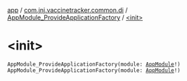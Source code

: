 [app](../../index.md) / [com.jnj.vaccinetracker.common.di](../index.md) / [AppModule_ProvideApplicationFactory](index.md) / [&lt;init&gt;](./-init-.md)

# &lt;init&gt;

`AppModule_ProvideApplicationFactory(module: `[`AppModule`](../-app-module/index.md)`!)`
`AppModule_ProvideApplicationFactory(module: `[`AppModule`](../-app-module/index.md)`!)`